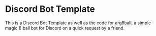 # Discord Bot Template
This is a Discord Bot Template as well as the code for arg8ball, a simple magic 8 ball bot for Discord on a quick request by a friend.
